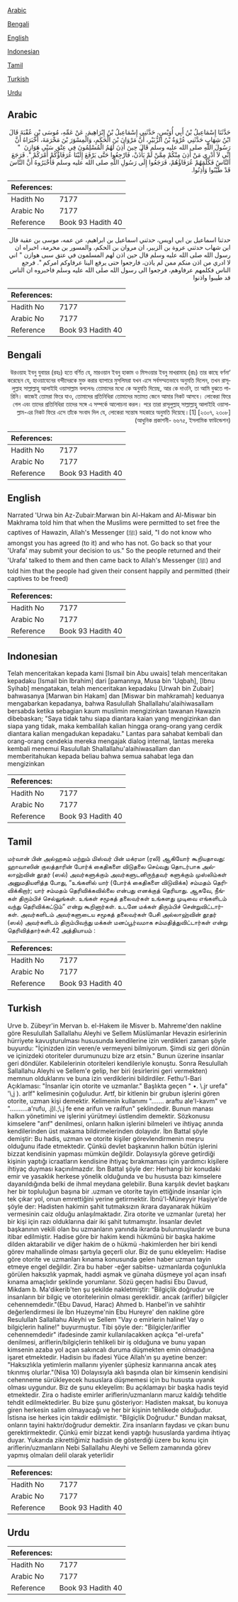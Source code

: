 [Arabic](#arabic)

[Bengali](#bengali)

[English](#english)

[Indonesian](#indonesian)

[Tamil](#tamil)

[Turkish](#turkish)

[Urdu](#urdu)

## Arabic


<div dir="rtl" lang="ar" style={{fontSize:'larger',backgroundColor:'#f8f9fa',padding:20}}>
حَدَّثَنَا إِسْمَاعِيلُ بْنُ أَبِي أُوَيْسٍ، حَدَّثَنِي إِسْمَاعِيلُ بْنُ إِبْرَاهِيمَ، عَنْ عَمِّهِ، مُوسَى بْنِ عُقْبَةَ قَالَ ابْنُ شِهَابٍ حَدَّثَنِي عُرْوَةُ بْنُ الزُّبَيْرِ، أَنَّ مَرْوَانَ بْنَ الْحَكَمِ، وَالْمِسْوَرَ بْنَ مَخْرَمَةَ، أَخْبَرَاهُ أَنَّ رَسُولَ اللَّهِ صلى الله عليه وسلم قَالَ حِينَ أَذِنَ لَهُمُ الْمُسْلِمُونَ فِي عِتْقِ سَبْىِ هَوَازِنَ ‏ "‏ إِنِّي لاَ أَدْرِي مَنْ أَذِنَ مِنْكُمْ مِمَّنْ لَمْ يَأْذَنْ، فَارْجِعُوا حَتَّى يَرْفَعَ إِلَيْنَا عُرَفَاؤُكُمْ أَمْرَكُمْ ‏"‏‏.‏ فَرَجَعَ النَّاسُ فَكَلَّمَهُمْ عُرَفَاؤُهُمْ، فَرَجَعُوا إِلَى رَسُولِ اللَّهِ صلى الله عليه وسلم فَأَخْبَرُوهُ أَنَّ النَّاسَ قَدْ طَيَّبُوا وَأَذِنُوا‏.‏
</div>
<div style={{backgroundColor:'#f8f9fa',padding:20, marginBottom: 10}}><table> <thead> <tr> <th>References:</th> <th></th> </tr> </thead> <tbody><tr><td>Hadith No</td><td>7177</td></tr><tr><td>Arabic No</td><td>7177</td></tr><tr><td>Reference</td><td>Book 93 Hadith 40</td></tr></tbody></table></div>


<div dir="rtl" lang="ar" style={{fontSize:'larger',backgroundColor:'#f8f9fa',padding:20}}>
حدثنا اسماعيل بن ابي اويس، حدثني اسماعيل بن ابراهيم، عن عمه، موسى بن عقبة قال ابن شهاب حدثني عروة بن الزبير، ان مروان بن الحكم، والمسور بن مخرمة، اخبراه ان رسول الله صلى الله عليه وسلم قال حين اذن لهم المسلمون في عتق سبى هوازن " اني لا ادري من اذن منكم ممن لم ياذن، فارجعوا حتى يرفع الينا عرفاوكم امركم ". فرجع الناس فكلمهم عرفاوهم، فرجعوا الى رسول الله صلى الله عليه وسلم فاخبروه ان الناس قد طيبوا واذنوا
</div>
<div style={{backgroundColor:'#f8f9fa',padding:20, marginBottom: 10}}><table> <thead> <tr> <th>References:</th> <th></th> </tr> </thead> <tbody><tr><td>Hadith No</td><td>7177</td></tr><tr><td>Arabic No</td><td>7177</td></tr><tr><td>Reference</td><td>Book 93 Hadith 40</td></tr></tbody></table></div>

## Bengali


<div dir="rtl" lang="bn" style={{fontSize:'larger',backgroundColor:'#f8f9fa',padding:20}}>
‘উরওয়াহ ইবনু যুবায়র (রহঃ) হতে বর্ণিত যে, মারওয়ান ইবনু হাকাম ও মিসওয়ার ইবনু মাখরামাহ (রাঃ) তার কাছে বর্ণনা করেছেন যে, হাওয়াযেনের বন্দীদেরকে মুক্ত করার ব্যাপারে মুসলিমরা যখন এসে সর্বসম্মতভাবে অনুমতি দিলেন, তখন রাসূলুল্লাহ সাল্লাল্লাহু আলাইহি ওয়াসাল্লাম বললেনঃ তোমাদের মধ্যে কে অনুমতি দিয়েছ, আর কে দাওনি, তা আমি বুঝতে পারিনি। কাজেই তোমরা ফিরে যাও, তোমাদের প্রতিনিধিরা তোমাদের মতামত জেনে আমার নিকট আসবে। লোকেরা ফিরে গেল এবং তাদের প্রতিনিধিরা তাদের সঙ্গে এ সম্পর্কে আলোচনা করল। পরে তারা রাসূলুল্লাহ্ সাল্লাল্লাহু আলাইহি ওয়াসাল্লাম-এর নিকট ফিরে এসে তাঁকে সংবাদ দিল যে, লোকেরা সন্তোষ সহকারে অনুমতি দিয়েছে।[1] [২৩০৭, ২৩০৮] (আধুনিক প্রকাশনী- ৬৬৭৫, ইসলামিক ফাউন্ডেশন)
</div>
<div style={{backgroundColor:'#f8f9fa',padding:20, marginBottom: 10}}><table> <thead> <tr> <th>References:</th> <th></th> </tr> </thead> <tbody><tr><td>Hadith No</td><td>7177</td></tr><tr><td>Arabic No</td><td>7177</td></tr><tr><td>Reference</td><td>Book 93 Hadith 40</td></tr></tbody></table></div>

## English


<div dir="ltr" lang="en" style={{fontSize:'larger',backgroundColor:'#f8f9fa',padding:20}}>
Narrated 'Urwa bin Az-Zubair:Marwan bin Al-Hakam and Al-Miswar bin Makhrama told him that when the Muslims were permitted to set free the captives of Hawazin, Allah's Messenger (ﷺ) said, "I do not know who amongst you has agreed (to it) and who has not. Go back so that your 'Urafa' may submit your decision to us." So the people returned and their 'Urafa' talked to them and then came back to Allah's Messenger (ﷺ) and told him that the people had given their consent happily and permitted (their captives to be freed)
</div>
<div style={{backgroundColor:'#f8f9fa',padding:20, marginBottom: 10}}><table> <thead> <tr> <th>References:</th> <th></th> </tr> </thead> <tbody><tr><td>Hadith No</td><td>7177</td></tr><tr><td>Arabic No</td><td>7177</td></tr><tr><td>Reference</td><td>Book 93 Hadith 40</td></tr></tbody></table></div>

## Indonesian


<div dir="ltr" lang="id" style={{fontSize:'larger',backgroundColor:'#f8f9fa',padding:20}}>
Telah menceritakan kepada kami [Ismail bin Abu uwais] telah menceritakan kepadaku [Ismail bin Ibrahim] dari [pamannya, Musa bin 'Uqbah], [Ibnu Syihab] mengatakan, telah menceritakan kepadaku [Urwah bin Zubair] bahwasanya [Marwan bin Hakam] dan [Miswar bin mahkramah] keduanya mengabarkan kepadanya, bahwa Rasulullah Shallallahu'alaihiwasallam bersabda ketika sebagian kaum muslimin mengizinkan tawanan Hawazin dibebaskan; "Saya tidak tahu siapa diantara kaian yang mengizinkan dan siapa yang tidak, maka kembalilah kalian hingga orang-orang yang cerdik diantara kalian mengadukan kepadaku." Lantas para sahabat kembali dan orang-orang cendekia mereka mengajak dialog internal, lantas mereka kembali menemui Rasulullah Shallallahu'alaihiwasallam dan memberitahukan kepada beliau bahwa semua sahabat lega dan mengizinkan
</div>
<div style={{backgroundColor:'#f8f9fa',padding:20, marginBottom: 10}}><table> <thead> <tr> <th>References:</th> <th></th> </tr> </thead> <tbody><tr><td>Hadith No</td><td>7177</td></tr><tr><td>Arabic No</td><td>7177</td></tr><tr><td>Reference</td><td>Book 93 Hadith 40</td></tr></tbody></table></div>

## Tamil


<div dir="ltr" lang="ta" style={{fontSize:'larger',backgroundColor:'#f8f9fa',padding:20}}>
மர்வான் பின் அல்ஹகம் மற்றும் மிஸ்வர் பின் மக்ரமா (ரலி) ஆகியோர் கூறியதாவது: ஹாவாஸின் குலத்தாரின் போர்க் கைதிகளை விடுதலை செய்வது தொடர்பாக அல்லாஹ்வின் தூதர் (ஸல்) அவர்களுக்கும் அவர்களுடனிருந்தவர் களுக்கும் முஸ்லிம்கள் அனுமதியளித்த போது, “உங்களில் யார் (போர்க் கைதிகளை விடுவிக்க) சம்மதம் தெரிவிக்கிறார்; யார் சம்மதம் தெரிவிக்கவில்லை என்பது எனக்குத் தெரியாது. ஆகவே, நீங்கள் திரும்பிச் செல்லுங்கள். உங்கள் சமூகத் தலைவர்கள் உங்களது முடிவை எங்களிடம் வந்து தெரிவிக்கட்டும்” என்று கூறினார்கள். உடனே மக்கள் திரும்பிச் சென்றுவிட்டார்கள். அவர்களிடம் அவர்களுடைய சமூகத் தலைவர்கள் பேசி அல்லாஹ்வின் தூதர் (ஸல்) அவர்களிடம் திரும்பிவந்து மக்கள் மனப்பூர்வமாக சம்மதித்துவிட்டார்கள் என்று தெரிவித்தார்கள்.42 அத்தியாயம் :
</div>
<div style={{backgroundColor:'#f8f9fa',padding:20, marginBottom: 10}}><table> <thead> <tr> <th>References:</th> <th></th> </tr> </thead> <tbody><tr><td>Hadith No</td><td>7177</td></tr><tr><td>Arabic No</td><td>7177</td></tr><tr><td>Reference</td><td>Book 93 Hadith 40</td></tr></tbody></table></div>

## Turkish


<div dir="ltr" lang="tr" style={{fontSize:'larger',backgroundColor:'#f8f9fa',padding:20}}>
Urve b. Zübeyr'in Mervan b. el-Hakem ile Misver b. Mahreme'den nakline göre Resulullah Sallallahu Aleyhi ve Sellem Müslümanlar Hevazin esirlerinin hürriyete kavuşturulması hususunda kendilerine izin verdikleri zaman şöyle buyurdu: "İçinizden izin veren/e vermeyeni bilmiyorum. Şimdi siz geri dönün ve içinizdeki otoriteler durumunuzu bize arz etsin." Bunun üzerine insanlar geri döndüler. Kabilelerinin otoriteleri kendileriyle konuştu. Sonra Resulullah Sallallahu Aleyhi ve Sellem'e gelip, her biri (esirlerini geri vermekten) memnun olduklarını ve buna izin verdiklerini bildirdiler. Fethu'l-Bari Açıklaması: "İnsanlar için otorite ve uzmanlar." Başlıkta geçen " •. \.jr urefa" '\,j ). arIf" kelimesinin çoğuludur. Artf, bir kitlenin bir grubun işlerini gören otorite, uzman kişi demektir. Kelimenin kullanımı "....... araftu ale'l-kavm" ve "..........a'rufu, .j)l.;\.j fe ene arifun ve raıIfun" şeklindedir. Bunun manası halkın yönetimini ve işlerini yürütmeyi üstlendim demektir. Sözkonusu kimselere "arıf" denilmesi, onların halkın işlerini bilmeleri ve ihtiyaç anında kendilerinden üst makama bildirmelerinden dolayıdır. İbn Battal şöyle demiştir: Bu hadis, uzman ve otorite kişiler görevlendirmenin meşru olduğunu ifade etmektedir. Çünkü devlet başkanının halkın bütün işlerini bizzat kendisinin yapması mümkün değildir. Dolayısıyla göreve getirdiği kişinin yaptığı icraatların kendisine ihtiyaç bırakmaması için yardımcı kişilere ihtiyaç duyması kaçınılmazdır. İbn Battal şöyle der: Herhangi bir konudaki emir ve yasaklık herkese yönelik olduğunda ve bu hususta bazı kimselere dayanıldığında belki de ihmal meydana gelebilir. Buna karşılık devlet başkanı her bir topluluğun başına bir .uzman ve otorite tayin ettiğinde insanlar için tek çıkar yol, onun emrettiğini yerine getirmektir. İbnü'l-Müneyyir Haşiye'de şöyle der: Hadisten hakimin şahit tutmaksızın ikrara dayanarak hüküm vermesinin caiz olduğu anlaşılmaktadır. Zira otorite ve uzmanlar (ureta) her bir kişi için razı olduklarına dair iki şahit tutmamıştır. İnsanlar devlet başkanının vekili olan bu uzmanların yanında ikrarda bulunmuşlardır ve buna itibar edilmiştir. Hadise göre bir hakim kendi hükmünü bir başka hakime dilden aktarabilir ve diğer hakim de o hükmü -hakimlerden her biri kendi görev mahallinde olması şartıyla geçerli olur. Biz de şunu ekleyelim: Hadise göre otorite ve uzmanları kınama konusunda gelen haber uzman tayin etmeye engel değildir. Zira bu haber -eğer sabitse- uzmanlarda çoğunlukla görülen haksızlık yapmak, haddi aşmak ve günaha düşmeye yol açan insafı kınama amaçlıdır şeklinde yorumlanır. Sözü geçen hadisi Ebu Davud, Mikdam b. Ma'dikerib'ten şu şekilde nakletmiştir: "Bilgiçlik doğrudur ve insanların bir bilgiç ve otoritelerinin olması gereklidir. ancak (arifler) bilgiçler cehennemdedir."(Ebu Davud, Harac) Ahmed b. Hanbel'in ve sahihtir değerlendirmesi ile İbn Huzeyme'nin Ebu Hureyre' den nakline göre Resulullah Sallallahu Aleyhi ve Sellem "Vay o emirlerin haline! Vay o bilgiçlerin haline!" buyurmuştur. Tibi şöyle der: "Bilgiçler/arifler cehennemdedir" ifadesinde zamir kullanılacakken açıkça "el-urefa" denilmesi, ariflerin/bilgiçlerin tehlikeli bir iş olduğuna ve bunu yapan kimsenin azaba yol açan sakıncalı duruma düşmekten emin olmadığına işaret etmektedir. Hadisin bu ifadesi Yüce Allah'ın şu ayetine benzer: "Haksızlıkla yetimlerin mallarını yiyenler şüphesiz karınıarına ancak ateş tıkınmış olurlar."(Nisa 10) Dolayısıyla aklı başında olan bir kimsenin kendisini cehenneme sürükleyecek hususlara düşmemesi için bu hususta uyanık olması uygundur. Biz de şunu ekleyelim: Bu açıklamayı bir başka hadis teyid etmektedir. Zira o hadiste emirler ariflerin/uzmanların maruz kaldığı tehditle tehdit edilmektedirler. Bu bize şunu gösteriyor: Hadisten maksat, bu konuya giren herkesin salim olmayacağı ve her bir kişinin tehlikede olduğudur. İstisna ise herkes için takdir edilmiştir. "Bilgiçlik Doğrudur." Bundan maksat, onların tayini haktır/doğrudur demektir. Zira insanların faydası ve çıkarı bunu gerektirmektedir. Çünkü emir bizzat kendi yaptığı hususlarda yardıma ihtiyaç duyar. Yukarıda zikrettiğimiz hadisin de gösterdiği üzere bu konu için ariflerin/uzmanların Nebi Sallallahu Aleyhi ve Sellem zamanında görev yapmış olmaları delil olarak yeterlidir
</div>
<div style={{backgroundColor:'#f8f9fa',padding:20, marginBottom: 10}}><table> <thead> <tr> <th>References:</th> <th></th> </tr> </thead> <tbody><tr><td>Hadith No</td><td>7177</td></tr><tr><td>Arabic No</td><td>7177</td></tr><tr><td>Reference</td><td>Book 93 Hadith 40</td></tr></tbody></table></div>

## Urdu


<div dir="rtl" lang="ur" style={{fontSize:'larger',backgroundColor:'#f8f9fa',padding:20}}>

</div>
<div style={{backgroundColor:'#f8f9fa',padding:20, marginBottom: 10}}><table> <thead> <tr> <th>References:</th> <th></th> </tr> </thead> <tbody><tr><td>Hadith No</td><td>7177</td></tr><tr><td>Arabic No</td><td>7177</td></tr><tr><td>Reference</td><td>Book 93 Hadith 40</td></tr></tbody></table></div>